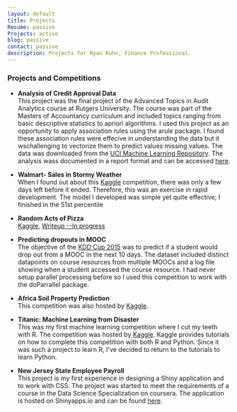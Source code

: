 ```yaml
---
layout: default
title: Projects
Resume: passive
Projects: active
blog: passive
contact: passive
description: Projects for Ryan Kuhn, Finance Professional.
---
```


### Projects and Competitions  
- **Analysis of Credit Approval Data**  
This project was the final project of the Advanced Topics in Audit Analytics course at Rutgers University. 
The course was part of the Masters of Accountancy curriculum and included topics ranging from basic descriptive statistics to apriori algorithms. 
I used this project as an opportunity to apply association rules using the arule package. 
I found these association rules were effecive in understanding the data but it wschallenging to vectorize them to predict values missing values.
The data was downloaded from the [UCI Machine Learning Repository](http://archive.ics.uci.edu/ml/datasets.html?format=&task=&att=&area=bus&numAtt=&numIns=&type=&sort=nameUp&view=table). 
The analysis wass documented in a report format and can be accessed <a href="../writeups/creditanalysis.html"> here</a>.  
  
- **Walmart- Sales in Stormy Weather**  
When I found out about this [Kaggle](http://www.kaggle.com/c/walmart-recruiting-sales-in-stormy-weather/leaderboard) competition, there was only a few days left before it ended. 
Therefore, this was an exercise in rapid development. 
The model I developed was simple yet quite effective; I finished in the 51st percentile  
  
- **Random Acts of Pizza**  
[Kaggle](http://www.kaggle.com/c/random-acts-of-pizza), <a href="../writeups/RAOP.html">Writeup --In progress</a>  
  
- **Predicting dropouts in MOOC**  
The objective of the [KDD Cup 2015](https://kddcup2015.com/submission-rank.html) was to predict if a student would drop out from a MOOC in the next 10 days. 
The dataset included distinct datapoints on course resources from multiple MOOCs and a log file showing when a student accessed the course resource. 
I had never setup parallel processing before so I used this competition to work with the doParrallel package. 

- **Africa Soil Property Prediction**  
This competition was also hosted by [Kaggle](http://www.kaggle.com/c/afsis-soil-properties).  
    
- **Titanic: Machine Learning from Disaster**  
This was my first machine learning competition where I cut my teeth with R. 
The competition was hosted by [Kaggle](http://www.kaggle.com/c/titanic-gettingStarted). 
Kaggle provides tutorials on how to complete this competition with both R and Python. 
Since it was such a project to learn R, I've decided to return to the tutorials to learn Python.  
    
- **New Jersey State Employee Payroll**   
This project is my first experience in designing a Shiny application and to work with CSS. 
The project was started to meet the requirements of a course in the Data Science Specialization on coursera. 
The application is hosted on Shinyapps.io and can be found <a href="https://kuhnrl30.shinyapps.io/ShinyProject" target="_blank"> here</a>.